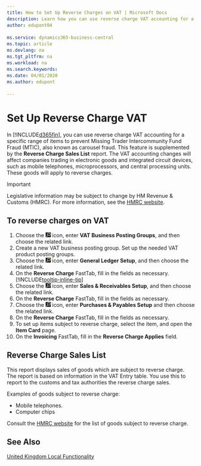 ```yaml
---
title: How to Set Up Reverse Charges on VAT | Microsoft Docs
description: Learn how you can use reverse charge VAT accounting for a specific range of items to prevent Missing Trader Intercommunity Fund Fraud (MTIC).
author: edupont04

ms.service: dynamics365-business-central
ms.topic: article
ms.devlang: na
ms.tgt_pltfrm: na
ms.workload: na
ms.search.keywords:
ms.date: 04/01/2020
ms.author: edupont

---
```

# Set Up Reverse Charge VAT
In [!INCLUDE[d365fin](../../includes/d365fin_md.md)], you can use reverse charge VAT accounting for a specific range of items to prevent Missing Trader Intercommunity Fund Fraud (MTIC), also known as carousel fraud. This feature is supplemented by the **Reverse Charge Sales List** report. The VAT accounting changes will affect companies trading in electronic goods and integrated circuit devices, such as mobile telephones, microprocessors, and central processing units. These goods will apply to reverse charges.

> [!IMPORTANT]  
> Legislative information may be subject to change by HM Revenue & Customs (HMRC). For more information, see the [HMRC website](https://www.gov.uk/government/organisations/hm-revenue-customs).  

## To reverse charges on VAT  

1.  Choose the ![Search for Page or Report](../../media/ui-search/search_small.png "Search for Page or Report icon") icon, enter **VAT Business Posting Groups**, and then choose the related link.  
2.  Create a new VAT business posting group. Set up the needed VAT product posting groups.  
3.  Choose the ![Search for Page or Report](../../media/ui-search/search_small.png "Search for Page or Report icon") icon, enter **General Ledger Setup**, and then choose the related link.  
4.  On the **Reverse Charge** FastTab, fill in the fields as necessary. [!INCLUDE[tooltip-inline-tip](../../includes/tooltip-inline-tip_md.md)]  
5.  Choose the ![Search for Page or Report](../../media/ui-search/search_small.png "Search for Page or Report icon") icon, enter **Sales & Receivables Setup**, and then choose the related link.  
6.  On the **Reverse Charge** FastTab, fill in the fields as necessary.
7.  Choose the ![Search for Page or Report](../../media/ui-search/search_small.png "Search for Page or Report icon") icon, enter **Purchases & Payables Setup** and then choose the related link.  
6.  On the **Reverse Charge** FastTab, fill in the fields as necessary.
9. To set up items subject to reverse charge, select the item, and open the **Item Card** page.  
10. On the **Invoicing** FastTab, fill in the **Reverse Charge Applies** field.  

## Reverse Charge Sales List
This report displays sales of goods which are subject to reverse charge. The report is based on information in the VAT Entry table. You use this to report to the customs and tax authorities the reverse charge sales.  

Examples of goods subject to reverse charge:  

- Mobile telephones.  
- Computer chips  

Consult the [HMRC website](https://www.gov.uk/government/organisations/hm-revenue-customs) for the list of goods subject to reverse charge.  

## See Also  
[United Kingdom Local Functionality](united-kingdom-local-functionality.md)  
